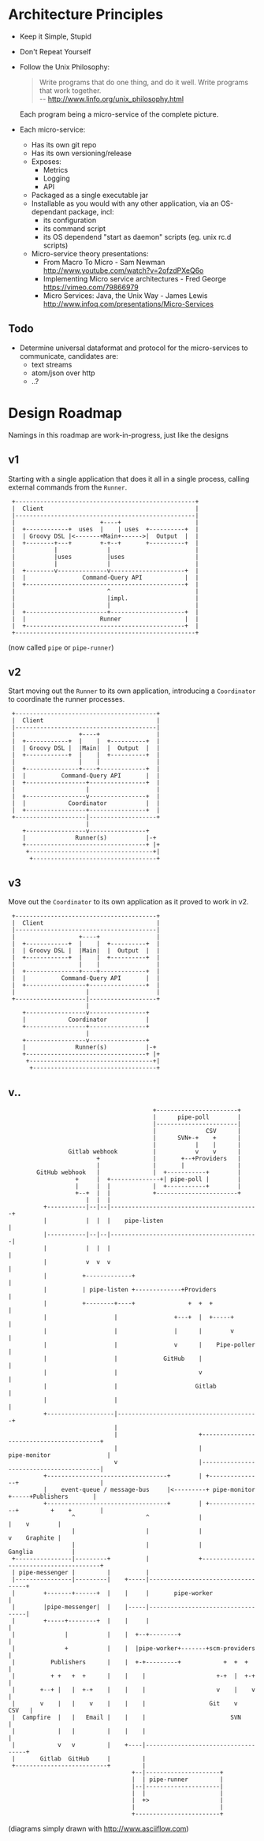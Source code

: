 # Architecture Principles

- Keep it Simple, Stupid
- Don't Repeat Yourself
- Follow the Unix Philosophy:

  > Write programs that do one thing, and do it well. Write programs that work together.    
  > -- http://www.linfo.org/unix_philosophy.html

  Each program being a micro-service of the complete picture.
- Each micro-service:
    - Has its own git repo
    - Has its own versioning/release 
    - Exposes:
        - Metrics
        - Logging
        - API
    - Packaged as a single executable jar
    - Installable as you would with any other application, via an OS-dependant package, incl:
        - its configuration
        - its command script
        - its OS dependend "start as daemon" scripts (eg. unix rc.d scripts)
  - Micro-service theory presentations:
      - From Macro To Micro - Sam Newman  
        http://www.youtube.com/watch?v=2ofzdPXeQ6o
      - Implementing Micro service architectures - Fred George  
        https://vimeo.com/79866979
      - Micro Services: Java, the Unix Way - James Lewis  
        http://www.infoq.com/presentations/Micro-Services

## Todo
- Determine universal dataformat and protocol for the micro-services to communicate, candidates are:
    - text streams
    - atom/json over http
    - ..?

# Design Roadmap

Namings in this roadmap are work-in-progress, just like the designs

## v1
Starting with a single application that does it all in a single process, calling external commands from the `Runner`.
```
 +---------------------------------------------------+
 |  Client                                           |
 |---------------------------------------------------|
 |                        +----+                     |
 |  +------------+  uses  |    | uses  +----------+  |
 |  | Groovy DSL |<-------+Main+------>|  Output  |  |
 |  +--------+---+        +-+--+       +----------+  |
 |           |              |                        |
 |           |uses          |uses                    |
 |           |              |                        |
 |  +--------v--------------v---------------------+  |
 |  |                Command-Query API            |  |
 |  +---------------------------------------------+  |
 |                          ^                        |
 |                          |impl.                   |
 |                          |                        |
 |  +-----------------------+---------------------+  |
 |  |                     Runner                  |  |
 |  +---------------------------------------------+  |
 +---------------------------------------------------+
```
(now called `pipe` or `pipe-runner`)

## v2
Start moving out the `Runner` to its own application, introducing a `Coordinator` to coordinate the runner processes.
```
 +----------------------------------------+
 |  Client                                |
 |----------------------------------------|
 |                  +----+                |
 |  +------------+  |    |  +----------+  |
 |  | Groovy DSL |  |Main|  |  Output  |  |
 |  +------------+  |    |  +----------+  |
 |                  |    |                |
 |  +---------------+----+-------------+  |
 |  |          Command-Query API       |  |
 |  +-----------------+----------------+  |
 |                    |                   |
 |  +-----------------v----------------+  |
 |  |            Coordinator           |  |
 |  +-----------------+----------------+  |
 +--------------------|-------------------+
                      |
    +-----------------v----------------+
    |              Runner(s)           |-+
    +----------------------------------+ |+
     +-----------------------------------+|
      +-----------------------------------+
```

## v3
Move out the `Coordinator` to its own application as it proved to work in v2.
```
 +----------------------------------------+
 |  Client                                |
 |----------------------------------------|
 |                  +----+                |
 |  +------------+  |    |  +----------+  |
 |  | Groovy DSL |  |Main|  |  Output  |  |
 |  +------------+  |    |  +----------+  |
 |                  |    |                |
 |  +---------------+----+-------------+  |
 |  |          Command-Query API       |  |
 |  +-----------------+----------------+  |
 |                    |                   |
 +--------------------|-------------------+
                      |
    +-----------------v----------------+
    |            Coordinator           |
    +-----------------+----------------+
                      |
    +-----------------v----------------+
    |              Runner(s)           |-+
    +----------------------------------+ |+
     +-----------------------------------+|
      +-----------------------------------+
```

## v..
```
                                         +-----------------------+
                                         |      pipe-poll        |
                                         |-----------------------|
                                         |              CSV      |
                                         |      SVN+-+    +      |
                                         |           |    |      |
                 Gitlab webhook          |           v    v      |
                         +               |       +--+Providers   |
                         |               |       |               |
        GitHub webhook   |               |  +-----------+        |
                   +     |  +--------------+| pipe-poll |        |
                   |     |  |            |  +-----------+        |
                   +--+  |  |            +-----------------------+
                      |  |  |
          +-----------|--|--|------------------------------------------+
          |           |  |  |    pipe-listen                           |
          |-----------|--|--|------------------------------------------|
          |           |  |  |                                          |
          |           v  v  v                                          |
          |          +-------------+                                   |
          |          | pipe-listen +-------------+Providers            |
          |          +--------+----+               +  +  +             |
          |                   |                +---+  |  +-----+       |
          |                   |                |      |        v       |
          |                   |                v      |    Pipe-poller |
          |                   |             GitHub    |                |
          |                   |                       v                |
          |                   |                      Gitlab            |
          |                   |                                        |
          +-------------------|----------------------------------------+
                              |
                              |                       +-----------------------------------------+
                              |                       |             pipe-monitor                |
                              v                       |-----------------------------------------|
          +----------------------------------+        | +---------------+                       |
          |    event-queue / message-bus     |<---------+ pipe-monitor  +-----+Publishers       |
          +----------------------------------+        | +---------------+         +    +        |
                  ^                    ^              |                           |    v        |
                  |                    |              |                           v    Graphite |
                  |                    |              |                       Ganglia           |
 +----------------|---------+          |              +-----------------------------------------+
 | pipe-messenger |         |          |
 |----------------|---------|    +-----|-----------------------------------+
 |        +-------+------+  |    |     |       pipe-worker                 |
 |        |pipe-messenger|  |    |-----|-----------------------------------|
 |        +-----+--------+  |    |     |                                   |
 |              |           |    |  +--+--------+                          |
 |              +           |    |  |pipe-worker+-------+scm-providers     |
 |          Publishers      |    |  +-+---------+            +  +  +       |
 |          + +   +  +      |    |    |                    +-+  |  +-+     |
 |       +--+ |   |  +-+    |    |    |                    v    |    v     |
 |       v    |   |    v    |    |    |                  Git    v    CSV   |
 |  Campfire  |   |   Email |    |    |                        SVN         |
 |            |   |         |    |    |                                    |
 |            v   v         |    +----|------------------------------------+
 |       Gitlab  GitHub     |         |
 +--------------------------+         |
                                   +--|---------------------+
                                   |  | pipe-runner         |
                                   |--|---------------------|
                                   |  |                     |
                                   |  +>                    |
                                   |                        |
                                   +------------------------+
```

(diagrams simply drawn with http://www.asciiflow.com)